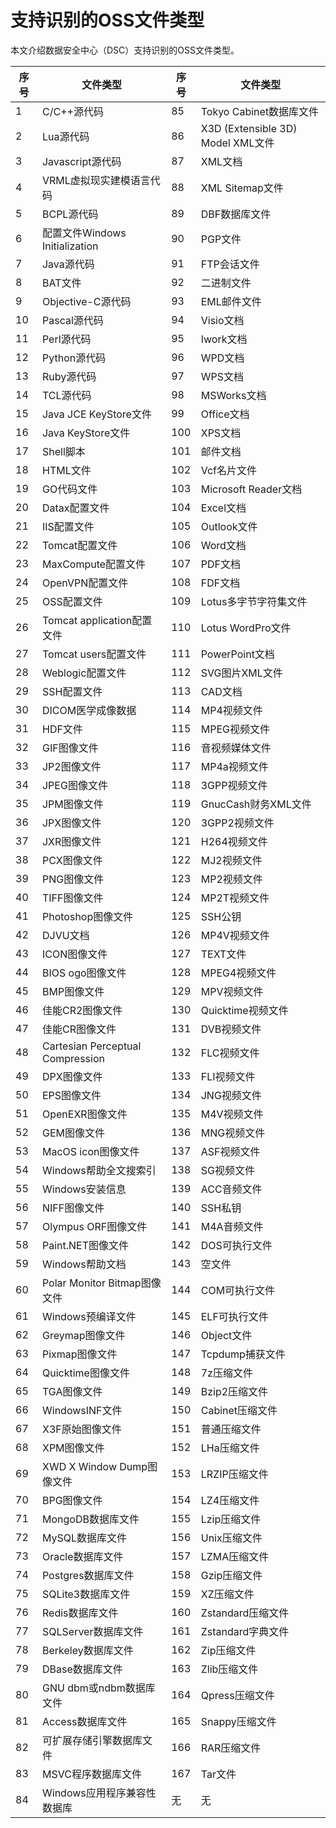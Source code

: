 # 支持识别的OSS文件类型

本文介绍数据安全中心（DSC）支持识别的OSS文件类型。

|序号|文件类型|序号|文件类型|
|--|----|--|----|
|1|C/C++源代码|85|Tokyo Cabinet数据库文件|
|2|Lua源代码|86|X3D \(Extensible 3D\) Model XML文件|
|3|Javascript源代码|87|XML文档|
|4|VRML虚拟现实建模语言代码|88|XML Sitemap文件|
|5|BCPL源代码|89|DBF数据库文件|
|6|配置文件Windows Initialization|90|PGP文件|
|7|Java源代码|91|FTP会话文件|
|8|BAT文件|92|二进制文件|
|9|Objective-C源代码|93|EML邮件文件|
|10|Pascal源代码|94|Visio文档|
|11|Perl源代码|95|Iwork文档|
|12|Python源代码|96|WPD文档|
|13|Ruby源代码|97|WPS文档|
|14|TCL源代码|98|MSWorks文档|
|15|Java JCE KeyStore文件|99|Office文档|
|16|Java KeyStore文件|100|XPS文档|
|17|Shell脚本|101|邮件文档|
|18|HTML文件|102|Vcf名片文件|
|19|GO代码文件|103|Microsoft Reader文档|
|20|Datax配置文件|104|Excel文档|
|21|IIS配置文件|105|Outlook文件|
|22|Tomcat配置文件|106|Word文档|
|23|MaxCompute配置文件|107|PDF文档|
|24|OpenVPN配置文件|108|FDF文档|
|25|OSS配置文件|109|Lotus多字节字符集文件|
|26|Tomcat application配置文件|110|Lotus WordPro文件|
|27|Tomcat users配置文件|111|PowerPoint文档|
|28|Weblogic配置文件|112|SVG图片XML文件|
|29|SSH配置文件|113|CAD文档|
|30|DICOM医学成像数据|114|MP4视频文件|
|31|HDF文件|115|MPEG视频文件|
|32|GIF图像文件|116|音视频媒体文件|
|33|JP2图像文件|117|MP4a视频文件|
|34|JPEG图像文件|118|3GPP视频文件|
|35|JPM图像文件|119|GnucCash财务XML文件|
|36|JPX图像文件|120|3GPP2视频文件|
|37|JXR图像文件|121|H264视频文件|
|38|PCX图像文件|122|MJ2视频文件|
|39|PNG图像文件|123|MP2视频文件|
|40|TIFF图像文件|124|MP2T视频文件|
|41|Photoshop图像文件|125|SSH公钥|
|42|DJVU文档|126|MP4V视频文件|
|43|ICON图像文件|127|TEXT文件|
|44|BIOS ogo图像文件|128|MPEG4视频文件|
|45|BMP图像文件|129|MPV视频文件|
|46|佳能CR2图像文件|130|Quicktime视频文件|
|47|佳能CR图像文件|131|DVB视频文件|
|48|Cartesian Perceptual Compression|132|FLC视频文件|
|49|DPX图像文件|133|FLI视频文件|
|50|EPS图像文件|134|JNG视频文件|
|51|OpenEXR图像文件|135|M4V视频文件|
|52|GEM图像文件|136|MNG视频文件|
|53|MacOS icon图像文件|137|ASF视频文件|
|54|Windows帮助全文搜索引|138|SG视频文件|
|55|Windows安装信息|139|ACC音频文件|
|56|NIFF图像文件|140|SSH私钥|
|57|Olympus ORF图像文件|141|M4A音频文件|
|58|Paint.NET图像文件|142|DOS可执行文件|
|59|Windows帮助文档|143|空文件|
|60|Polar Monitor Bitmap图像文件|144|COM可执行文件|
|61|Windows预编译文件|145|ELF可执行文件|
|62|Greymap图像文件|146|Object文件|
|63|Pixmap图像文件|147|Tcpdump捕获文件|
|64|Quicktime图像文件|148|7z压缩文件|
|65|TGA图像文件|149|Bzip2压缩文件|
|66|WindowsINF文件|150|Cabinet压缩文件|
|67|X3F原始图像文件|151|普通压缩文件|
|68|XPM图像文件|152|LHa压缩文件|
|69|XWD X Window Dump图像文件|153|LRZIP压缩文件|
|70|BPG图像文件|154|LZ4压缩文件|
|71|MongoDB数据库文件|155|Lzip压缩文件|
|72|MySQL数据库文件|156|Unix压缩文件|
|73|Oracle数据库文件|157|LZMA压缩文件|
|74|Postgres数据库文件|158|Gzip压缩文件|
|75|SQLite3数据库文件|159|XZ压缩文件|
|76|Redis数据库文件|160|Zstandard压缩文件|
|77|SQLServer数据库文件|161|Zstandard字典文件|
|78|Berkeley数据库文件|162|Zip压缩文件|
|79|DBase数据库文件|163|Zlib压缩文件|
|80|GNU dbm或ndbm数据库文件|164|Qpress压缩文件|
|81|Access数据库文件|165|Snappy压缩文件|
|82|可扩展存储引擎数据库文件|166|RAR压缩文件|
|83|MSVC程序数据库文件|167|Tar文件|
|84|Windows应用程序兼容性数据库|无|无|

